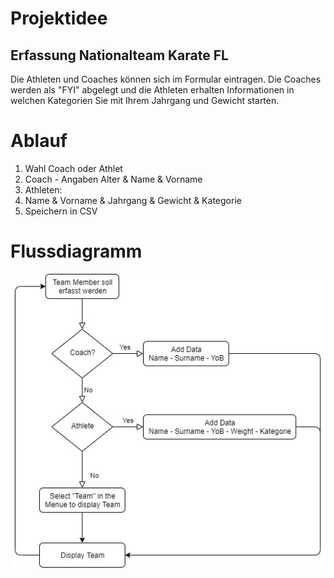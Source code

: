 # Projektidee

## Erfassung Nationalteam Karate FL ##
Die Athleten und Coaches können sich im Formular eintragen. Die Coaches werden als "FYI" abgelegt und die Athleten erhalten Informationen in welchen Kategorien Sie mit Ihrem Jahrgang und Gewicht starten.

# Ablauf
1. Wahl Coach oder Athlet
2. Coach - Angaben Alter & Name & Vorname
3. Athleten:
4. Name & Vorname & Jahrgang & Gewicht & Kategorie
5. Speichern in CSV

# Flussdiagramm
![Flow diagramm](Sennk/docs/flow.jpg "Flow Diagram")